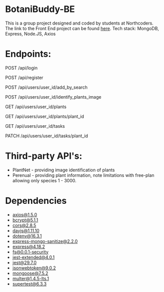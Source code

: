 # BotaniBuddy-BE

This is a group project designed and coded by students at Northcoders. 
The link to the Front End project can be found [here](https://github.com/Mikeyo47/BotaniBuddy-FE).
Tech stack:  MongoDB, Express, Node.JS, Axios

# Endpoints: 
POST /api/login

POST /api/register

POST /api/users/user_id/add_by_search

POST /api/users/user_id/identify_plants_image 

GET /api/users/user_id/plants  

GET /api/users/user_id/plants/plant_id

GET /api/users/user_id/tasks

PATCH /api/users/user_id/tasks/plant_id


# Third-party API's:
- PlantNet  - providing image identification of plants
- Perenual  - providing plant information, note limitations with free-plan allowing only species 1 - 3000. 

# Dependencies
* axios@1.5.0
* bcrypt@5.1.1
* cors@2.8.5
* dayjs@1.11.10
* dotenv@16.3.1
* express-mongo-sanitize@2.2.0
* express@4.18.2
* fs@0.0.1-security
* jest-extended@4.0.1
* jest@29.7.0
* jsonwebtoken@9.0.2
* mongoose@7.5.2
* multer@1.4.5-lts.1
* supertest@6.3.3

